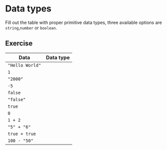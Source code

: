 # Data types
Fill out the table with proper primitive data types, three available options are `string`,`number` or `boolean`.

## Exercise 
|Data| Data type |
|-------------|:-------------:|
| `"Hello World"` ||
| `1` ||
| `"2000"` ||
| `-5` ||
| `false` ||
| `"false"` ||
| `true` ||
| `0` ||
| `1 + 2` ||
| `"5" + "6"` ||
| `true + true` ||
| `100 - "50"` ||


